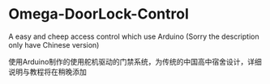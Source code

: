 # Omega-DoorLock-Control
A easy and cheep access control which use Arduino
(Sorry the description only have Chinese version)

使用Arduino制作的使用舵机驱动的门禁系统，为传统的中国高中宿舍设计，详细说明与教程将在稍晚添加
